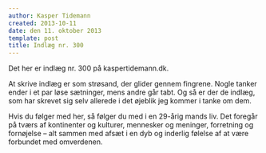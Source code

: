 ```yaml
---
author: Kasper Tidemann
created: 2013-10-11
date: den 11. oktober 2013
template: post
title: Indlæg nr. 300
---
```


Det her er indlæg nr. 300 på kaspertidemann.dk.

At skrive indlæg er som strøsand, der glider gennem fingrene. Nogle tanker ender i et par løse sætninger, mens andre går tabt. Og så er der de indlæg, som har skrevet sig selv allerede i det øjeblik jeg kommer i tanke om dem.

Hvis du følger med her, så følger du med i en 29-årig mands liv. Det foregår på tværs af kontinenter og kulturer, mennesker og meninger, forretning og fornøjelse – alt sammen med afsæt i en dyb og inderlig følelse af at være forbundet med omverdenen.